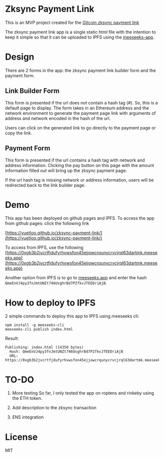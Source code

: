 # Zksync Payment Link

This is an MVP project created for the [Gitcoin zksync payment link](https://gitcoin.co/issue/matter-labs/zksync/258/100024169)

The zksync payment link app is a single static html file with the intention to keep it simple so that it can be uploaded to IPFS using the [meeseeks-app](https://github.com/ricmoo/meeseeks-app).

# Design

There are 2 forms in the app: the zksync payment link builder form and the payment form.

## Link Builder Form

This form is presented if the url does not contain a hash tag (#). So, this is a default page to display. The form takes in an Ethereum address and the network environment to generate the payment page link with arguments of address and network encoded in the hash of the url.

Users can click on the generated link to go directly to the payment page or copy the link.

## Payment Form

This form is presented if the url contains a hash tag with network and address information. Clicking the pay button on this page with the amount information filled out will bring up the zksync payment page.

If the url hash tag is missing network or address information, users will be redirected back to the link builder page.

# Demo

This app has been deployed on github pages and IPFS.
To access the app from github pages: click the following link

[https://yuetloo.github.io/zksync-payment-link/](https://yuetloo.github.io/zksync-payment-link/)

To access from IPFS, use the following [https://0xgb3b2jvcrtfjdufyrhvwsfon45ejjowcrqunycrvcjrql63dartmk.meeseeks.app](https://0xgb3b2jvcrtfjdufyrhvwsfon45ejjowcrqunycrvcjrql63dartmk.meeseeks.app)

Another option from IPFS is to go to [meeseeks.app](https://meeseeks.app/) and enter the hash `QmeEnVJ4py3fnJmtUNZt746UsghrBd7PZfkvJTEEDriAjB`.

# How to deploy to IPFS

2 simple commands to deploy this app to IPFS using meeseeks cli:

```
npm install -g meeseeks-cli
meeseeks-cli publish index.html
```

Result:

```
Publishing: index.html (14350 bytes)
  Hash: QmeEnVJ4py3fnJmtUNZt746UsghrBd7PZfkvJTEEDriAjB
  URL:  https://0xgb3b2jvcrtfjdufyrhvwsfon45ejjowcrqunycrvcjrql63dartmk.meeseeks.app
```

# TO-DO

1. More testing
   So far, I only tested the app on roptens and rinkeby using the ETH token.

1. Add description to the zksync transaction

1. ENS integration

# License

MIT
